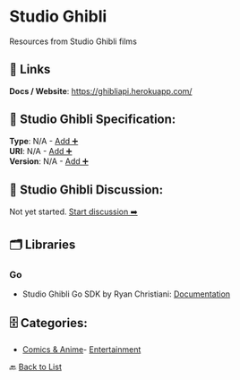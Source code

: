 # Studio Ghibli

Resources from Studio Ghibli films

##  🔗 Links
**Docs / Website**: https://ghibliapi.herokuapp.com/

## 🧬 Studio Ghibli Specification:
**Type**: N/A - [Add ➕](https://github.com/apis-list/apis-list/edit/main/apis.yaml#L18509)  
**URI**: N/A - [Add ➕](https://github.com/apis-list/apis-list/edit/main/apis.yaml#L18509)  
**Version**: N/A - [Add ➕](https://github.com/apis-list/apis-list/edit/main/apis.yaml#L18509)

## 💬 Studio Ghibli Discussion:
Not yet started. [Start discussion ➡️](https://github.com/apis-list/apis-list/discussions/new)

## 🗂️ Libraries
### Go
- Studio Ghibli Go SDK by Ryan Christiani: [Documentation](https://github.com/Rchristiani/totoro)


## 🗄️ Categories:
- [Comics & Anime](https://github.com/apis-list/apis-list#comics--anime-)- [Entertainment](https://github.com/apis-list/apis-list#entertainment-)

🔙  [Back to List](https://github.com/apis-list/apis-list)
